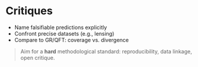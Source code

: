 # Critiques

- Name falsifiable predictions explicitly
- Confront precise datasets (e.g., lensing)
- Compare to GR/QFT: coverage vs. divergence

> Aim for a **hard** methodological standard: reproducibility, data linkage, open critique.
